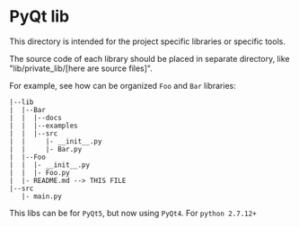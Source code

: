 # PyQt lib

This directory is intended for the project specific libraries or specific tools.

The source code of each library should be placed in separate directory, like
"lib/private_lib/[here are source files]".

For example, see how can be organized `Foo` and `Bar` libraries:

```
|--lib
|  |--Bar
|  |  |--docs
|  |  |--examples
|  |  |--src
|  |     |- __init__.py
|  |     |- Bar.py
|  |--Foo
|  |  |- __init__.py
|  |  |- Foo.py
|  |- README.md --> THIS FILE
|--src
   |- main.py
```


This libs can be for `PyQt5`, but now using `PyQt4`.
For `python 2.7.12+`
